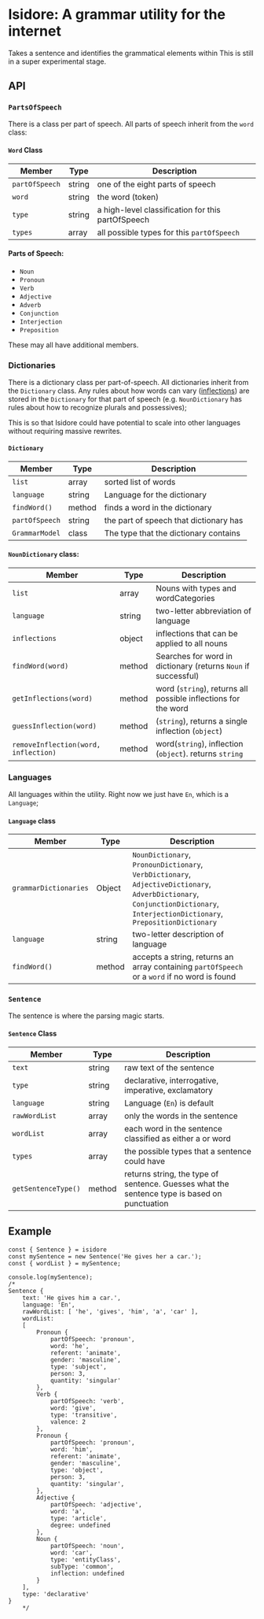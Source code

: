 # Isidore: A grammar utility for the internet
Takes a sentence and identifies the grammatical elements within
This is still in a super experimental stage.

## API

### `PartsOfSpeech`
There is a class per part of speech.  All parts of speech inherit from the `word` class:

#### `Word` Class
| Member | Type | Description |
|-------| -----| -------------|
| `partOfSpeech` | string | one of the eight parts of speech|
| `word` | string | the word (token) |
| `type` | string | a high-level classification for this partOfSpeech |
| `types` | array | all possible types for this `partOfSpeech` |

#### Parts of Speech:
 * `Noun`
 * `Pronoun`
 * `Verb`
 * `Adjective`
 * `Adverb`
 * `Conjunction`
 * `Interjection`
 * `Preposition`

 These may all have additional members.

### Dictionaries
There is a dictionary class per part-of-speech. All dictionaries inherit from the `Dictionary` class.
Any rules about how words can vary  ([inflections](https://en.wikipedia.org/wiki/Inflection)) are stored in the `Dictionary` for that part of speech (e.g. `NounDictionary` has rules about how to recognize plurals and possessives);

This is so that Isidore could have potential to scale into other languages without requiring massive rewrites. 

#### `Dictionary`

| Member | Type | Description |
|-------| -----| -------------|
| `list` | array | sorted list of words |
| `language` | string | Language for the dictionary |
| `findWord()` | method | finds a word in the dictionary |
| `partOfSpeech` | string | the part of speech that dictionary has |
| `GrammarModel` | class | The type that the dictionary contains |


#### `NounDictionary` class:
| Member | Type | Description |
|-------| -----| -------------|
| `list`| array | Nouns with types and wordCategories|
| `language` | string | two-letter abbreviation of language|
| `inflections` | object | inflections that can be applied to all nouns |
| `findWord(word)` | method | Searches for word in dictionary (returns `Noun` if successful) |
| `getInflections(word)` | method |  word (`string`), returns all possible inflections for the word |
| `guessInflection(word)` | method | (`string`), returns a single inflection (`object`) |
| `removeInflection(word, inflection)` | method | word(`string`), inflection (`object`). returns `string` |

### Languages
All languages within the utility.
Right now we just have `En`, which is a `Language`;

#### `Language` class

| Member | Type | Description |
|-------| -----| -------------|
|`grammarDictionaries` | Object |  `NounDictionary`, `PronounDictionary`, `VerbDictionary`, `AdjectiveDictionary`, `AdverbDictionary`, `ConjunctionDictionary`, `InterjectionDictionary`, `PrepositionDictionary`
| `language` | string | two-letter description of language|
| `findWord()` | method | accepts a string, returns an array containing `partOfSpeech` or a `word` if no word is found

### `Sentence`
The sentence is where the parsing magic starts.

#### `Sentence` Class
| Member | Type | Description |
|-------| -----| -------------|
| `text`| string | raw text of the sentence |
|`type` | string | declarative, interrogative, imperative, exclamatory|
| `language` | string | Language (`En`) is default|
| `rawWordList`| array | only the words in the sentence |
| `wordList`| array |  each word in the sentence classified as either a  or word |
| `types` | array | the possible types that a sentence could have |
| `getSentenceType()` | method | returns string, the type of sentence. Guesses what the sentence type is based on punctuation  |

## Example

    const { Sentence } = isidore
    const mySentence = new Sentence('He gives her a car.');
    const { wordList } = mySentence;

    console.log(mySentence);
    /*
    Sentence {
        text: 'He gives him a car.',
        language: 'En',
        rawWordList: [ 'he', 'gives', 'him', 'a', 'car' ],
        wordList:
        [
            Pronoun {
                partOfSpeech: 'pronoun',
                word: 'he',
                referent: 'animate',
                gender: 'masculine',
                type: 'subject',
                person: 3,
                quantity: 'singular'
            },
            Verb {
                partOfSpeech: 'verb',
                word: 'give',
                type: 'transitive',
                valence: 2
            },
            Pronoun {
                partOfSpeech: 'pronoun',
                word: 'him',
                referent: 'animate',
                gender: 'masculine',
                type: 'object',
                person: 3,
                quantity: 'singular',
            },
            Adjective {
                partOfSpeech: 'adjective',
                word: 'a',
                type: 'article',
                degree: undefined
            },
            Noun {
                partOfSpeech: 'noun',
                word: 'car',
                type: 'entityClass',
                subType: 'common',
                inflection: undefined
            }
        ],
        type: 'declarative'
    }
        */

